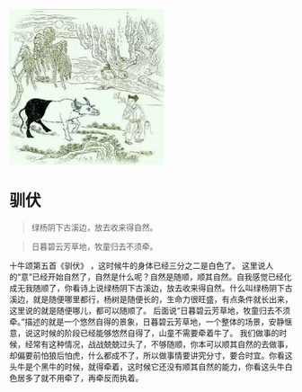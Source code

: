 ![](5.png)

# 驯伏

> 绿杨阴下古溪边，放去收来得自然。

> 日暮碧云芳草地，牧童归去不须牵。

十牛颂第五首《驯伏》 ，这时候牛的身体已经三分之二是白色了。
这里说人的“意”已经开始自然了，自然是什么呢？自然是随顺，顺其自然。自我感觉已经化成无我随顺了，你看诗上说绿杨阴下古溪边，放去收来得自然。什么叫绿杨阴下古溪边，就是随便哪里都行，杨树是随便长的，生命力很旺盛，有点条件就长出来，这里说的就是随便哪儿，都可以随顺了。
后面说“日暮碧云芳草地，牧童归去不须牵。”描述的就是一个悠然自得的景象，日暮碧云芳草地，一个整体的场景，安静惬意，说这时候的阶段已经能够悠然自得了，山童不需要牵着牛了。
我们做事的时候，经常有这种情况，战战兢兢过头了，不够随顺，你本可以顺其自然的去做事，却偏要前怕狼后怕虎，什么都成不了，所以做事情要讲究分寸，要合时宜。你看这头牛是个黑牛的时候，就得牵着，这时候它还没有顺其自然的能力，你看这头牛白色居多了就不用牵了，再牵反而执着。
